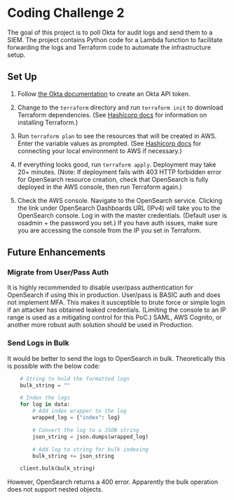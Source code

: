 # Coding Challenge 2

The goal of this project is to poll Okta for audit logs and send them to a SIEM. The project contains Python code for a Lambda function to facilitate forwarding the logs and Terraform code to automate the infrastructure setup. 

## Set Up
1. Follow [the Okta documentation](https://developer.okta.com/docs/guides/create-an-api-token/main/) to create an Okta API token.

2. Change to the `terraform` directory and run `terraform init` to download Terraform dependencies. (See [Hashicorp docs](https://developer.hashicorp.com/terraform/tutorials/aws-get-started/install-cli) for information on installing Terraform.)

3. Run `terraform plan` to see the resources that will be created in AWS. Enter the variable values as prompted. (See [Hashicorp docs](https://developer.hashicorp.com/terraform/tutorials/aws-get-started/aws-build) for connecting your local environment to AWS if necessary.)

4. If everything looks good, run `terraform apply`. Deployment may take 20+ minutes. (Note: If deployment fails with 403 HTTP forbidden error for OpenSearch resource creation, check that OpenSearch is fully deployed in the AWS console, then run Terraform again.)

5. Check the AWS console. Navigate to the OpenSearch service. Clicking the link under OpenSearch Dashboards URL (IPv4) will take you to the OpenSearch console. Log in with the master credentials. (Default user is osadmin + the password you set.) If you have auth issues, make sure you are accessing the console from the IP you set in Terraform.


## Future Enhancements

### Migrate from User/Pass Auth
It is highly recommended to disable user/pass authentication for OpenSearch if using this in production. User/pass is BASIC auth and does not implement MFA. This makes it susceptible to brute force or simple login if an attacker has obtained leaked credentials. (Limiting the console to an IP range is used as a mitigating control for this PoC.) SAML, AWS Cognito, or another more robust auth solution should be used in Production.

### Send Logs in Bulk
It would be better to send the logs to OpenSearch in bulk. Theoretically this is possible with the below code:

```Python
    # String to hold the formatted logs
    bulk_string = ""

    # Index the logs
    for log in data:
        # Add index wrapper to the log
        wrapped_log = {"index": log}

        # Convert the log to a JSON string
        json_string = json.dumps(wrapped_log)

        # Add log to string for bulk indexing
        bulk_string += json_string

    client.bulk(bulk_string)
```

However, OpenSearch returns a 400 error. Apparently the bulk operation does not support nested objects. 